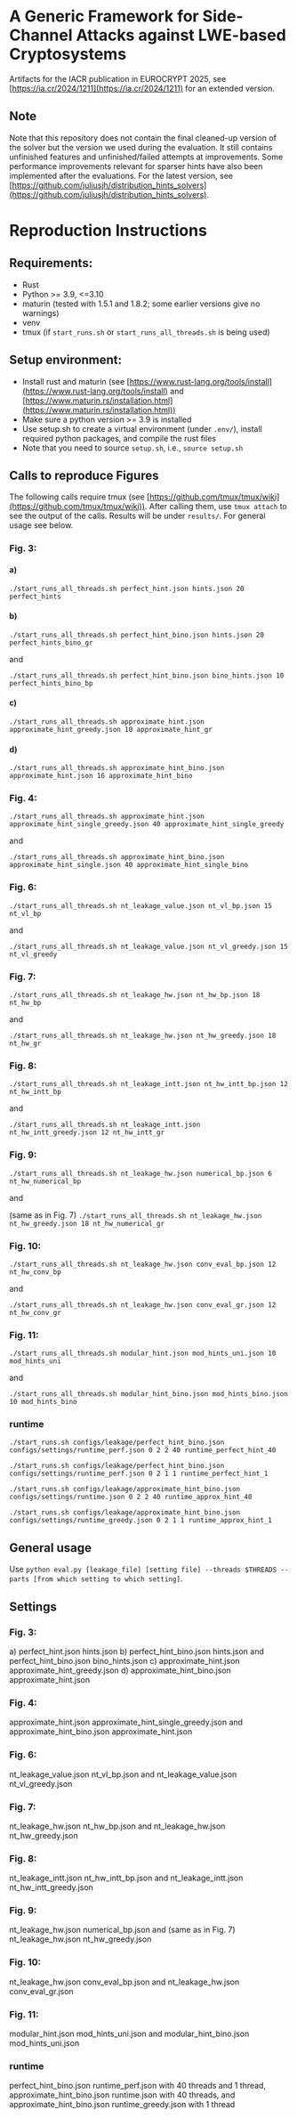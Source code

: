 # A Generic Framework for Side-Channel Attacks against LWE-based Cryptosystems

Artifacts for the IACR publication in EUROCRYPT 2025, see [https://ia.cr/2024/1211](https://ia.cr/2024/1211) for an extended version.

## Note
Note that this repository does not contain the final cleaned-up version of the solver but the version we used during the evaluation.
It still contains unfinished features and unfinished/failed attempts at improvements.
Some performance improvements relevant for sparser hints have also been implemented after the evaluations.
For the latest version, see [https://github.com/juliusjh/distribution_hints_solvers](https://github.com/juliusjh/distribution_hints_solvers).

# Reproduction Instructions

## Requirements:
- Rust
- Python >= 3.9, <=3.10
- maturin (tested with 1.5.1 and 1.8.2; some earlier versions give no warnings)
- venv
- tmux (if ``start_runs.sh`` or ``start_runs_all_threads.sh`` is being used)

## Setup environment:
- Install rust and maturin (see [https://www.rust-lang.org/tools/install](https://www.rust-lang.org/tools/install) and [https://www.maturin.rs/installation.html](https://www.maturin.rs/installation.html))
- Make sure a python version >= 3.9 is installed
- Use setup.sh to create a virtual environment (under ``.env/``), install required python packages, and compile the rust files
- Note that you need to source ``setup.sh``, i.e., ``source setup.sh``
    
## Calls to reproduce Figures
The following calls require tmux (see [https://github.com/tmux/tmux/wiki](https://github.com/tmux/tmux/wiki)). After calling them, use ``tmux attach`` to see the output of the calls. Results will be under ``results/``.
For general usage see below.

### Fig. 3:

#### a)

``./start_runs_all_threads.sh perfect_hint.json hints.json 20 perfect_hints``

#### b)

``./start_runs_all_threads.sh perfect_hint_bino.json hints.json 20 perfect_hints_bino_gr``

and 

``./start_runs_all_threads.sh perfect_hint_bino.json bino_hints.json 10 perfect_hints_bino_bp``

#### c)

``./start_runs_all_threads.sh approximate_hint.json approximate_hint_greedy.json 10 approximate_hint_gr``

#### d)

``./start_runs_all_threads.sh approximate_hint_bino.json approximate_hint.json 16 approximate_hint_bino``

### Fig. 4:

``./start_runs_all_threads.sh approximate_hint.json approximate_hint_single_greedy.json 40 approximate_hint_single_greedy`` 

and 

``./start_runs_all_threads.sh approximate_hint_bino.json approximate_hint_single.json 40 approximate_hint_single_bino``

### Fig. 6:

``./start_runs_all_threads.sh nt_leakage_value.json nt_vl_bp.json 15 nt_vl_bp``

and 

``./start_runs_all_threads.sh nt_leakage_value.json nt_vl_greedy.json 15 nt_vl_greedy``

### Fig. 7:

``./start_runs_all_threads.sh nt_leakage_hw.json nt_hw_bp.json 18 nt_hw_bp`` 

and 

``./start_runs_all_threads.sh nt_leakage_hw.json nt_hw_greedy.json 18 nt_hw_gr``

### Fig. 8:

``./start_runs_all_threads.sh nt_leakage_intt.json nt_hw_intt_bp.json 12 nt_hw_intt_bp`` 

and 

``./start_runs_all_threads.sh nt_leakage_intt.json nt_hw_intt_greedy.json 12 nt_hw_intt_gr``

### Fig. 9:

``./start_runs_all_threads.sh nt_leakage_hw.json numerical_bp.json 6 nt_hw_numerical_bp`` 

and 

(same as in Fig. 7)
``./start_runs_all_threads.sh nt_leakage_hw.json nt_hw_greedy.json 18 nt_hw_numerical_gr``


### Fig. 10:

``./start_runs_all_threads.sh nt_leakage_hw.json conv_eval_bp.json 12 nt_hw_conv_bp`` 

and 

``./start_runs_all_threads.sh nt_leakage_hw.json conv_eval_gr.json 12 nt_hw_conv_gr`` 

### Fig. 11:

``./start_runs_all_threads.sh modular_hint.json mod_hints_uni.json 10 mod_hints_uni`` 

and 

``./start_runs_all_threads.sh modular_hint_bino.json mod_hints_bino.json 10 mod_hints_bino``


### runtime

``./start_runs.sh configs/leakage/perfect_hint_bino.json configs/settings/runtime_perf.json 0 2 2 40 runtime_perfect_hint_40``

``./start_runs.sh configs/leakage/perfect_hint_bino.json configs/settings/runtime_perf.json 0 2 1 1 runtime_perfect_hint_1``

``./start_runs.sh configs/leakage/approximate_hint_bino.json configs/settings/runtime.json 0 2 2 40 runtime_approx_hint_40``

``./start_runs.sh configs/leakage/approximate_hint_bino.json configs/settings/runtime_greedy.json 0 2 1 1 runtime_approx_hint_1``

## General usage

Use ``python eval.py [leakage_file] [setting file] --threads $THREADS --parts [from which setting to which setting]``.

## Settings 

### Fig. 3:

a) perfect_hint.json hints.json
b) perfect_hint_bino.json hints.json and perfect_hint_bino.json bino_hints.json
c) approximate_hint.json approximate_hint_greedy.json
d) approximate_hint_bino.json approximate_hint.json

### Fig. 4:

approximate_hint.json approximate_hint_single_greedy.json and approximate_hint_bino.json approximate_hint.json

### Fig. 6:

nt_leakage_value.json nt_vl_bp.json and nt_leakage_value.json nt_vl_greedy.json

### Fig. 7:

nt_leakage_hw.json nt_hw_bp.json and nt_leakage_hw.json nt_hw_greedy.json

### Fig. 8:

nt_leakage_intt.json nt_hw_intt_bp.json and nt_leakage_intt.json nt_hw_intt_greedy.json

### Fig. 9:

nt_leakage_hw.json numerical_bp.json
and 
(same as in Fig. 7)
nt_leakage_hw.json nt_hw_greedy.json

### Fig. 10:

nt_leakage_hw.json conv_eval_bp.json
and 
nt_leakage_hw.json conv_eval_gr.json

### Fig. 11:

modular_hint.json mod_hints_uni.json and modular_hint_bino.json mod_hints_uni.json

### runtime

perfect_hint_bino.json runtime_perf.json with 40 threads and 1 thread,
approximate_hint_bino.json runtime.json with 40 threads, and
approximate_hint_bino.json runtime_greedy.json with 1 thread

